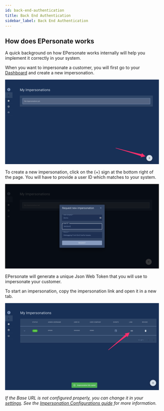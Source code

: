 ```yaml
---
id: back-end-authentication
title: Back End Authentication
sidebar_label: Back End Authentication
---
```


## How does EPersonate works

A quick background on how EPersonate works internally will help you implement it correctly in your system.

When you want to impersonate a customer, you will first go to your [Dashboard](https://epersonate.com/app/impersonations/me) and create a new impersonation. 

![backendauthentication](/images/backendauthentication_1.jpg)

To create a new impersonation, click on the (+) sign at the bottom right of the page. You will have to provide a user ID which matches to your system.


![backendauthentication](/images/backendauthentication_2.png)


EPersonate will generate a unique Json Web Token that you will use to impersonate your customer.

To start an impersonation, copy the impersonation link and open it in a new tab.

![backendauthentication](/images/backendauthentication_3.jpg)


_If the Base URL is not configured properly, you can change it in your [settings](https://epersonate.com/app/settings). See the [Impersonation Configurations guide](http://docs.epersonate.com/docs/impersonation-configurations) for more information._


